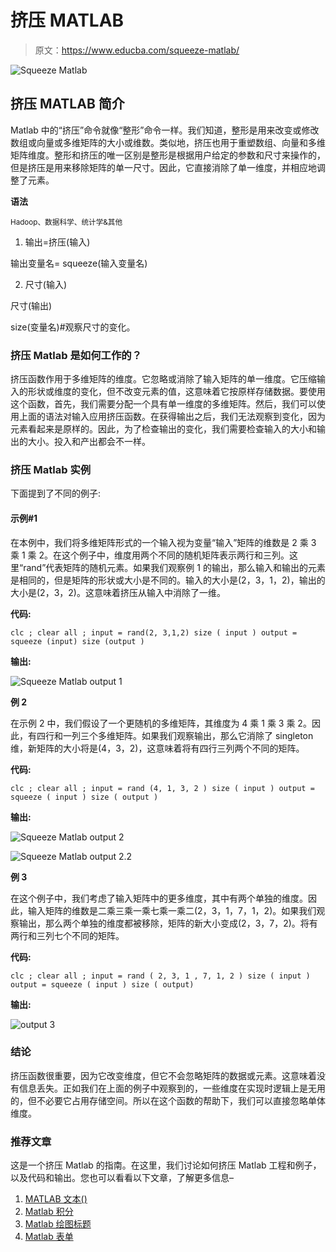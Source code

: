 # 挤压 MATLAB

> 原文：<https://www.educba.com/squeeze-matlab/>

![Squeeze Matlab](img/71c3e6cc63f79611d4b23c386c094a3f.png)



## 挤压 MATLAB 简介

Matlab 中的“挤压”命令就像“整形”命令一样。我们知道，整形是用来改变或修改数组或向量或多维矩阵的大小或维数。类似地，挤压也用于重塑数组、向量和多维矩阵维度。整形和挤压的唯一区别是整形是根据用户给定的参数和尺寸来操作的，但是挤压是用来移除矩阵的单一尺寸。因此，它直接消除了单一维度，并相应地调整了元素。

**语法**

<small>Hadoop、数据科学、统计学&其他</small>

1.  输出=挤压(输入)

输出变量名= squeeze(输入变量名)

2.  尺寸(输入)

尺寸(输出)

size(变量名)#观察尺寸的变化。

### 挤压 Matlab 是如何工作的？

挤压函数作用于多维矩阵的维度。它忽略或消除了输入矩阵的单一维度。它压缩输入的形状或维度的变化，但不改变元素的值，这意味着它按原样存储数据。要使用这个函数，首先，我们需要分配一个具有单一维度的多维矩阵。然后，我们可以使用上面的语法对输入应用挤压函数。在获得输出之后，我们无法观察到变化，因为元素看起来是原样的。因此，为了检查输出的变化，我们需要检查输入的大小和输出的大小。投入和产出都会不一样。

### 挤压 Matlab 实例

下面提到了不同的例子:

#### 示例#1

在本例中，我们将多维矩阵形式的一个输入视为变量“输入”矩阵的维数是 2 乘 3 乘 1 乘 2。在这个例子中，维度用两个不同的随机矩阵表示两行和三列。这里“rand”代表矩阵的随机元素。如果我们观察例 1 的输出，那么输入和输出的元素是相同的，但是矩阵的形状或大小是不同的。输入的大小是(2，3，1，2)，输出的大小是(2，3，2)。这意味着挤压从输入中消除了一维。

**代码:**

`clc ;
clear all ;
input = rand(2, 3,1,2)
size ( input )
output = squeeze (input)
size (output )`

**输出:**

![Squeeze Matlab output 1](img/b8b74c2dcc1c3949abbbdf527282ce6c.png)



**例 2**

在示例 2 中，我们假设了一个更随机的多维矩阵，其维度为 4 乘 1 乘 3 乘 2。因此，有四行和一列三个多维矩阵。如果我们观察输出，那么它消除了 singleton 维，新矩阵的大小将是(4，3，2)，这意味着将有四行三列两个不同的矩阵。

**代码:**

`clc ;
clear all ;
input = rand (4, 1, 3, 2 )
size ( input )
output = squeeze ( input )
size ( output )`

**输出:**

![Squeeze Matlab output 2](img/1ddf5205135d115ffe68831007db5f74.png)



![Squeeze Matlab output 2.2](img/ade4506ad63765f8debb4bbb2632cfa9.png)



**例 3**

在这个例子中，我们考虑了输入矩阵中的更多维度，其中有两个单独的维度。因此，输入矩阵的维数是二乘三乘一乘七乘一乘二(2，3，1，7，1，2)。如果我们观察输出，那么两个单独的维度都被移除，矩阵的新大小变成(2，3，7，2)。将有两行和三列七个不同的矩阵。

**代码:**

`clc ;
clear all ;
input = rand ( 2, 3, 1 , 7, 1, 2 )
size ( input )
output = squeeze ( input )
size ( output)`

**输出:**

![output 3](img/965536aa48f0c09c0ae3c3dc51de1b71.png)



### 结论

挤压函数很重要，因为它改变维度，但它不会忽略矩阵的数据或元素。这意味着没有信息丢失。正如我们在上面的例子中观察到的，一些维度在实现时逻辑上是无用的，但不必要它占用存储空间。所以在这个函数的帮助下，我们可以直接忽略单体维度。

### 推荐文章

这是一个挤压 Matlab 的指南。在这里，我们讨论如何挤压 Matlab 工程和例子，以及代码和输出。您也可以看看以下文章，了解更多信息–

1.  [MATLAB 文本()](https://www.educba.com/matlab-text/)
2.  [Matlab 积分](https://www.educba.com/matlab-integral/)
3.  [Matlab 绘图标题](https://www.educba.com/matlab-plot-title/)
4.  [Matlab 表单](https://www.educba.com/matlab-forms/)





